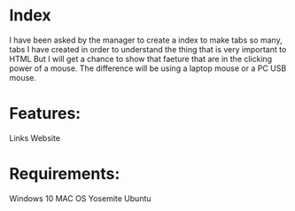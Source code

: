 # Index 
I have been asked by the manager to create a index to make tabs so many, tabs I have created in order to understand the thing that is very important to HTML 
But I will get a chance to show that faeture that are in the clicking power of a mouse. The difference will be using a laptop mouse or a PC USB  mouse.

# Features:
Links 
Website

# Requirements: 
Windows 10 
MAC OS Yosemite 
Ubuntu 
